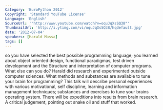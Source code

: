 ```yaml
---
Category: 'EuroPython 2012'
Copyright: 'Standard YouTube License'
Language: 'English'
SourceUrl: '"http://www.youtube.com/watch?v=oquJqXsSQ38"'
ThumbnailUrl: 'http://i.ytimg.com/vi/oquJqXsSQ38/hqdefault.jpg'
date: '2012-07-04'
speakers: [Harald Massa]
tags: []
---
```

so you have selected the best possible programming language; you learned about
object oriented design, functional paradigmas, test driven development and the
Structure and interpretation of computer programs. What else can you do?
Harald did research and experimented outside computer sciences. What methods
and substances are available to tune your brain for programming? This talk
will describe personal experiences with various motivational, self discipline,
learning and information management techniques; substances and exercises to
tune your brains operating system. There will be expeditions into results from
brain research. A critical judgement, pointing out snake oil and stuff that
worked.

